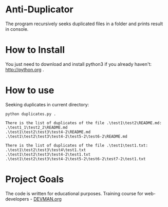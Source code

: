 # Anti-Duplicator
The program recursively seeks duplicated files in a folder and prints result in console.

# How to Install
You just need to download and install python3 if you already haven't: http://python.org .

# How to use
Seeking duplicates in current directory:

```
python duplicates.py .

There is the list of duplicates of the file .\test1\test2\README.md:
.\test1_1\test2_2\README.md
.\test1\test2\test3\test4-2\README.md
.\test1\test2\test3\test4-2\test5-2\test6-2\README.md

There is the list of duplicates of the file .\test1\test1.txt:
.\test1\test2\test3\test4\test1.txt
.\test1\test2\test3\test4-2\test1.txt
.\test1\test2\test3\test4-2\test5-2\test6-2\test7-2\test1.txt
```

# Project Goals
The code is written for educational purposes. Training course for web-developers - [DEVMAN.org](https://devman.org)
